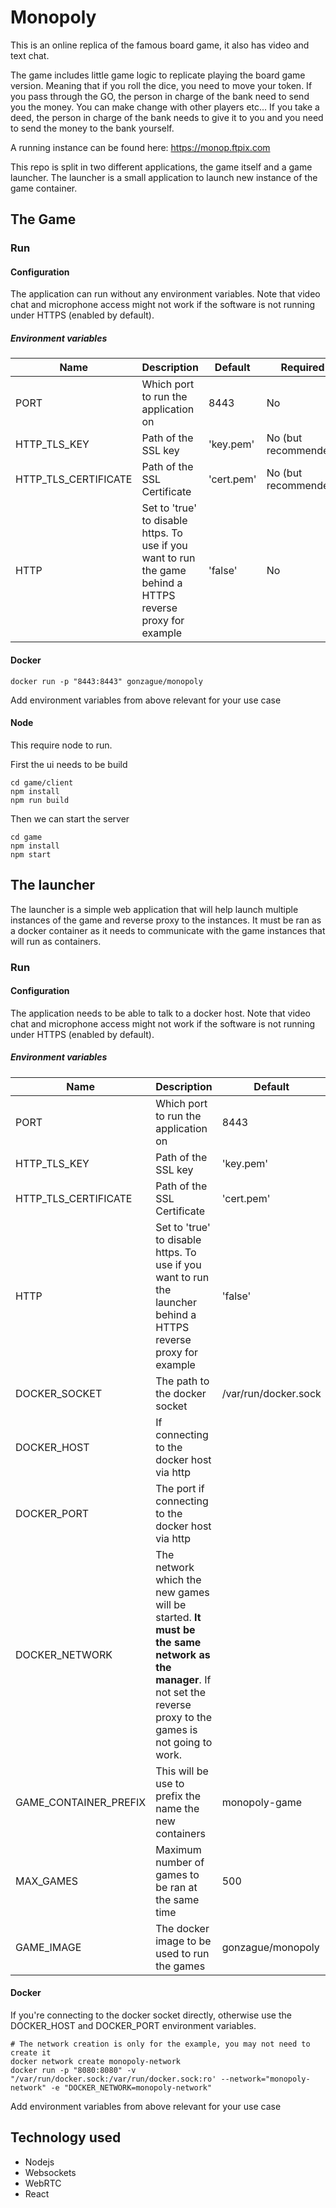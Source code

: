 # Monopoly
This is an online replica of the famous board game, it also has video and text chat.

The game includes little game logic to replicate playing the board game version. Meaning that if you roll the dice, you need to move your token. If you pass through the GO, the person in charge of the bank need to send you the money.
You can make change with other players etc... If you take a deed, the person in charge of the bank needs to give it to you and you need to send the money to the bank yourself.

A running instance can be found here: https://monop.ftpix.com

This repo is split in two different applications, the game itself and a game launcher. The launcher is a small application to launch new instance of the game container. 

## The Game


### Run

#### Configuration
The application can run without any environment variables.
Note that video chat and microphone access might not work if the software is not running under HTTPS (enabled by default).

##### Environment variables

| Name | Description | Default | Required |
| ---- | -------| ---- | ---- |
| PORT | Which port to run the application on | 8443 | No |
| HTTP_TLS_KEY | Path of the SSL  key | 'key.pem' | No (but recommended) |
| HTTP_TLS_CERTIFICATE | Path of the SSL Certificate | 'cert.pem' | No (but recommended) |
| HTTP | Set to 'true' to disable https. To use if you want to run the game behind a HTTPS reverse proxy for example | 'false' | No |

#### Docker

```
docker run -p "8443:8443" gonzague/monopoly
```
Add environment variables from above relevant for your use case

#### Node
This require node to run.

First the ui needs to be build
```
cd game/client
npm install
npm run build
```
Then we can start the server
```
cd game
npm install
npm start
```

## The launcher
The launcher is a simple web application that will help launch multiple instances of the game and reverse proxy to the instances. It must be ran as a docker container as it needs to communicate with the game instances that will run as containers.

### Run

#### Configuration
The application needs to be able to talk to a docker host.
Note that video chat and microphone access might not work if the software is not running under HTTPS (enabled by default).

##### Environment variables


| Name | Description | Default | Required |
| ---- | -------| ---- | ---- |
| PORT | Which port to run the application on | 8443 | No |
| HTTP_TLS_KEY | Path of the SSL  key | 'key.pem' | No (but recommended) |
| HTTP_TLS_CERTIFICATE | Path of the SSL Certificate | 'cert.pem' | No (but recommended) |
| HTTP | Set to 'true' to disable https. To use if you want to run the launcher behind a HTTPS reverse proxy for example | 'false' | No |
| DOCKER_SOCKET | The path to the docker socket | /var/run/docker.sock | No |
| DOCKER_HOST | If connecting to the docker host via http | | No |
| DOCKER_PORT | The port if connecting to the docker host via http | | No |
| DOCKER_NETWORK| The network which the new games will be started. **It must be the same network as the manager**. If not set the reverse proxy to the games is not going to work. | | **YES** |
| GAME_CONTAINER_PREFIX | This will be use to prefix the  name the new containers | monopoly-game | No |
| MAX_GAMES | Maximum number of games to be ran at the same time | 500 | No |
| GAME_IMAGE | The docker image to be used to run the games | gonzague/monopoly | No |

#### Docker
If you're connecting to the docker socket directly, otherwise use the DOCKER_HOST and DOCKER_PORT environment variables.
```
# The network creation is only for the example, you may not need to create it
docker network create monopoly-network
docker run -p "8080:8080" -v "/var/run/docker.sock:/var/run/docker.sock:ro' --network="monopoly-network" -e "DOCKER_NETWORK=monopoly-network"
```
Add environment variables from above relevant for your use case

## Technology used

- Nodejs
- Websockets
- WebRTC
- React
